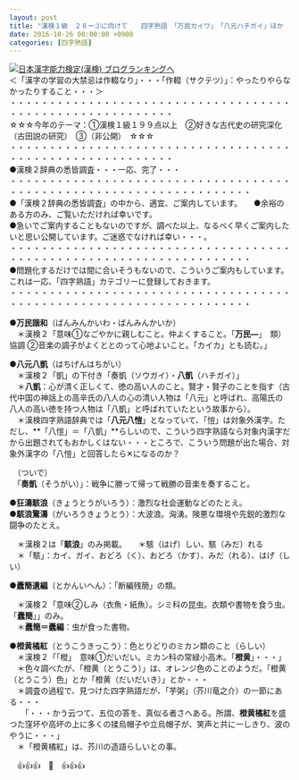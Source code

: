 ```yaml
---
layout: post
title: "漢検１級　２８ー②に向けて　　四字熟語　「万民カイワ」　「八元ハチガイ」ほか　（漢検２準拠）"
date: 2016-10-26 00:00:00 +0900
categories: [四字熟語]
---
```


[![](/syuusyuu9701/assets/images/漢検１級-２８ー②に向けて-四字熟語-「万民カイワ」-「八元ハチガイ」ほか-（漢検２準拠）-br_c_3028_1.gif)](http://blog.with2.net/link.php?1659096:3028 "日本漢字能力検定(漢検) ブログランキングへ")[日本漢字能力検定(漢検) ブログランキングへ](http://blog.with2.net/link.php?1659096:3028)  
＜「漢字の学習の大禁忌は作輟なり」・・・「作輟（サクテツ）」：やったりやらなかったりすること・・・＞  
・・・・・・・・・・・・・・・・・・・・・・・・・・・・・・・・・・・・・・・・・・・・・・・・・・・・・・・・・  
☆☆☆今年のテーマ：①漢検１級１９９点以上　②好きな古代史の研究深化（古田説の研究）　③（非公開）　☆☆☆　　  
・・・・・・・・・・・・・・・・・・・・・・・・・・・・・・・・・・・・・・・・・・・・・・・・・・・・・・・・・  
●漢検２辞典の悉皆調査・・・一応、完了・・・  
・・・・・・・・・・・・・・・・・・・・・・・・・・・・・・・・・・・・・・・・・・・・・・・・・・・・・・・・・・・・・・・・・・・  
●「漢検２辞典の悉皆調査」の中から、適宜、ご案内しています。　　●余裕のある方のみ、ご覧いただければ幸いです。  
●急いでご案内することもないのですが、調べた以上、なるべく早くご案内したいと思い公開しています。ご迷惑でなければ幸い・・・。  
・・・・・・・・・・・・・・・・・・・・・・・・・・・・・・・・・・・・・・・・・・・・・・・・・・・・・・・・・・・・・・・・・・・  
●問題化するだけでは間に合いそうもないので、こういうご案内もしています。これは一応、「四字熟語」カテゴリーに登録しておきます。  
・・・・・・・・・・・・・・・・・・・・・・・・・・・・・・・・・・・・・・・・・・・・・・・・・・・・・・・・・・・・・・・・・・・  
  
●**万民諧和**（ばんみんかいわ・ばんみんかいか）  
　＊漢検２「意味①なごやかに親しむこと。仲よくすること。「**万民―**」　類）協調 ②音楽の調子がよくととのって心地よいこと。「カイカ」とも読む。」  
  
●**八元八凱**（はちげんはちがい）  
　＊漢検２「凱」の下付き「奏凱（ソウガイ）・**八凱**（ハチガイ）」  
　＊**八凱**：心が清く正しくて、徳の高い人のこと。賢才・賢子のことを指す（古代中国の神話上の高辛氏の八人の心の清い人物は「八元」と呼ばれ、高陽氏の八人の高い徳を持つ人物は「八凱」と呼ばれていたという故事から）。  
　＊漢検四字熟語辞典では「**八元八愷**」となっていて、「愷」は対象外漢字。ただし、**「八愷」＝「八凱」**らしいので、こういう四字熟語なら対象内漢字だから出題されてもおかしくはない・・・ところで、こういう問題が出た場合、対象外漢字の「八愷」と回答したら✕になるのか？  
  
　（ついで）  
　「**奏凱**（そうがい）」：戦争に勝って帰って戦勝の音楽を奏すること。  
  
●**狂濤駭浪**（きょうとうがいろう）：激烈な社会運動などのたとえ。  
●**駭浪驚濤**（がいろうきょうとう）：大波浪。洶湧。険悪な環境や先鋭的激烈な闘争のたとえ。  
  
　＊漢検２は「**駭浪**」のみ掲載。　　＊駭（はげ）しい、駭（みだ）れる  
　＊「駭」：カイ、ガイ、おどろ（く）、おどろ（かす）、みだ（れる）、はげ（しい）  
  
●**蠹簡遺編**（とかんいへん）：「断編残簡」の類。  
  
　＊漢検２「意味②しみ（衣魚・紙魚）。シミ科の昆虫。衣類や書物を食う虫。「**蠹簡**」」のみ。  
　＊**蠹簡＝蠹編**：虫が食った書物。  
  
●**橙黄橘紅**（とうこうきっこう）：色とりどりのミカン類のこと（らしい）  
　＊漢検２「「橙」　意味①だいだい。ミカン科の常緑小高木。「**橙黄**」・・・」  
　＊色々調べたが、「橙黄（とうこう）」は、オレンジ色のことのようだ。「橙黄（とうこう）色」とか「橙黄（だいだいき）」とか・・・  
　＊調査の過程で、見つけた四字熟語だが、「芋粥」（芥川竜之介）の一節にある・・・  
　　「・・・かう云つて、五位の答を、真似る者さへある。所謂、**橙黄橘紅**を盛つた窪坏や高坏の上に多くの揉烏帽子や立烏帽子が、笑声と共に一しきり、波のやうに・・・」  
　＊「橙黄橘紅」は、芥川の造語らしいとの事。  
  
　👍👍👍　🐒　👍👍👍  